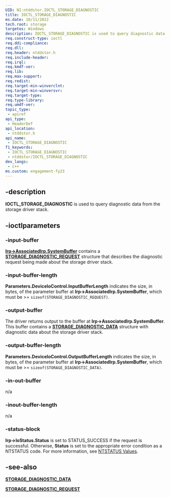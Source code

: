 ```yaml
---
UID: NI:ntddstor.IOCTL_STORAGE_DIAGNOSTIC
title: IOCTL_STORAGE_DIAGNOSTIC
ms.date: 10/11/2022
tech.root: storage
targetos: Windows
description: IOCTL_STORAGE_DIAGNOSTIC is used to query diagnostic data from the storage driver stack.
req.construct-type: ioctl
req.ddi-compliance: 
req.dll: 
req.header: ntddstor.h
req.include-header: 
req.irql: 
req.kmdf-ver: 
req.lib: 
req.max-support: 
req.redist: 
req.target-min-winverclnt: 
req.target-min-winversvr: 
req.target-type: 
req.type-library: 
req.umdf-ver: 
topic_type:
 - apiref
api_type:
 - HeaderDef
api_location:
 - ntddstor.h
api_name:
 - IOCTL_STORAGE_DIAGNOSTIC
f1_keywords:
 - IOCTL_STORAGE_DIAGNOSTIC
 - ntddstor/IOCTL_STORAGE_DIAGNOSTIC
dev_langs:
 - c++
ms.custom: engagement-fy23 
---
```


## -description

**IOCTL_STORAGE_DIAGNOSTIC** is used to query diagnostic data from the storage driver stack.

## -ioctlparameters

### -input-buffer

[**Irp->AssociatedIrp.SystemBuffer**](../wdm/ns-wdm-_irp.md) contains a [**STORAGE_DIAGNOSTIC_REQUEST**](ns-ntddstor-_storage_diagnostic_request.md) structure that describes the diagnostic request being made about the storage driver stack.

### -input-buffer-length

**Parameters.DeviceIoControl.InputBufferLength** indicates the size, in bytes, of the parameter buffer at **Irp->AssociatedIrp.SystemBuffer**, which must be >= ```sizeof(STORAGE_DIAGNOSTIC_REQUEST)```.

### -output-buffer

The driver returns output to the buffer at **Irp->AssociatedIrp.SystemBuffer**. This buffer contains a [**STORAGE_DIAGNOSTIC_DATA**](ns-ntddstor-_storage_diagnostic_data.md) structure with diagnostic data about the storage driver stack.

### -output-buffer-length

**Parameters.DeviceIoControl.OutputBufferLength** indicates the size, in bytes, of the parameter buffer at **Irp->AssociatedIrp.SystemBuffer**, which must be >= ```sizeof(STORAGE_DIAGNOSTIC_DATA)```.

### -in-out-buffer

n/a

### -inout-buffer-length

n/a

### -status-block

**Irp->IoStatus.Status** is set to STATUS_SUCCESS if the request is successful. Otherwise, **Status** is set to the appropriate error condition as a NTSTATUS code. For more information, see [NTSTATUS Values](/windows-hardware/drivers/kernel/using-ntstatus-values).

## -see-also

[**STORAGE_DIAGNOSTIC_DATA**](ns-ntddstor-_storage_diagnostic_data.md)

[**STORAGE_DIAGNOSTIC_REQUEST**](ns-ntddstor-_storage_diagnostic_request.md)
